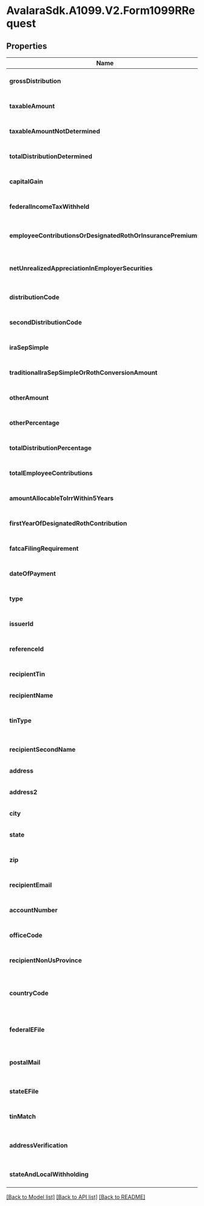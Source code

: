 # AvalaraSdk.A1099.V2.Form1099RRequest

## Properties

Name | Type | Description | Notes
------------ | ------------- | ------------- | -------------
**grossDistribution** | **number** | Gross distribution | [optional] [default to undefined]
**taxableAmount** | **number** | Taxable amount | [optional] [default to undefined]
**taxableAmountNotDetermined** | **boolean** | Taxable amount not determined | [optional] [default to undefined]
**totalDistributionDetermined** | **boolean** | Total distribution | [optional] [default to undefined]
**capitalGain** | **number** | Capital gain (included in Box 2a) | [optional] [default to undefined]
**federalIncomeTaxWithheld** | **number** | Federal income tax withheld | [optional] [default to undefined]
**employeeContributionsOrDesignatedRothOrInsurancePremiums** | **number** | Employee contributions/Designated Roth contributions or insurance premiums | [optional] [default to undefined]
**netUnrealizedAppreciationInEmployerSecurities** | **number** | Net unrealized appreciation in employer\&#39;s securities | [optional] [default to undefined]
**distributionCode** | **string** | Distribution code | [optional] [default to undefined]
**secondDistributionCode** | **string** | Second distribution code | [optional] [default to undefined]
**iraSepSimple** | **boolean** | IRA/SEP/SIMPLE | [optional] [default to undefined]
**traditionalIraSepSimpleOrRothConversionAmount** | **number** | Traditional IRA/SEP/SIMPLE or Roth conversion amount | [optional] [default to undefined]
**otherAmount** | **number** | Other amount | [optional] [default to undefined]
**otherPercentage** | **string** | Other percentage | [optional] [default to undefined]
**totalDistributionPercentage** | **string** | Total distribution percentage | [optional] [default to undefined]
**totalEmployeeContributions** | **number** | Total employee contributions | [optional] [default to undefined]
**amountAllocableToIrrWithin5Years** | **number** | Amount allocable to IRR within 5 years | [optional] [default to undefined]
**firstYearOfDesignatedRothContribution** | **string** | First year of designated Roth contribution | [optional] [default to undefined]
**fatcaFilingRequirement** | **boolean** | FATCA filing requirement | [optional] [default to undefined]
**dateOfPayment** | **Date** | Date of payment | [optional] [default to undefined]
**type** | **string** |  | [optional] [default to undefined]
**issuerId** | **string** | Issuer ID | [optional] [default to undefined]
**referenceId** | **string** | Reference ID | [optional] [default to undefined]
**recipientTin** | **string** | Recipient Tax ID Number | [optional] [default to undefined]
**recipientName** | **string** | Recipient name | [default to undefined]
**tinType** | **string** | Type of TIN (Tax ID Number). Will be one of:  * SSN  * EIN  * ITIN  * ATIN | [optional] [default to undefined]
**recipientSecondName** | **string** | Recipient second name | [optional] [default to undefined]
**address** | **string** | Address | [default to undefined]
**address2** | **string** | Address line 2 | [optional] [default to undefined]
**city** | **string** | City | [default to undefined]
**state** | **string** | US state. Required if CountryCode is \&quot;US\&quot;. | [optional] [default to undefined]
**zip** | **string** | Zip/postal code | [optional] [default to undefined]
**recipientEmail** | **string** | Recipient email address | [optional] [default to undefined]
**accountNumber** | **string** | Account number | [optional] [default to undefined]
**officeCode** | **string** | Office code | [optional] [default to undefined]
**recipientNonUsProvince** | **string** | Foreign province | [optional] [default to undefined]
**countryCode** | **string** | Country code, as defined at https://www.irs.gov/e-file-providers/country-codes | [default to undefined]
**federalEFile** | **boolean** | Boolean indicating that federal e-filing should be scheduled for this form | [optional] [default to undefined]
**postalMail** | **boolean** | Boolean indicating that postal mailing to the recipient should be scheduled for this form | [optional] [default to undefined]
**stateEFile** | **boolean** | Boolean indicating that state e-filing should be scheduled for this form | [optional] [default to undefined]
**tinMatch** | **boolean** | Boolean indicating that TIN Matching should be scheduled for this form | [optional] [default to undefined]
**addressVerification** | **boolean** | Boolean indicating that address verification should be scheduled for this form | [optional] [default to undefined]
**stateAndLocalWithholding** | [**StateAndLocalWithholdingRequest**](StateAndLocalWithholdingRequest.md) | State and local withholding information | [optional] [default to undefined]

[[Back to Model list]](../../../README.md#documentation-for-models) [[Back to API list]](../../../README.md#documentation-for-api-endpoints) [[Back to README]](../../../README.md)

